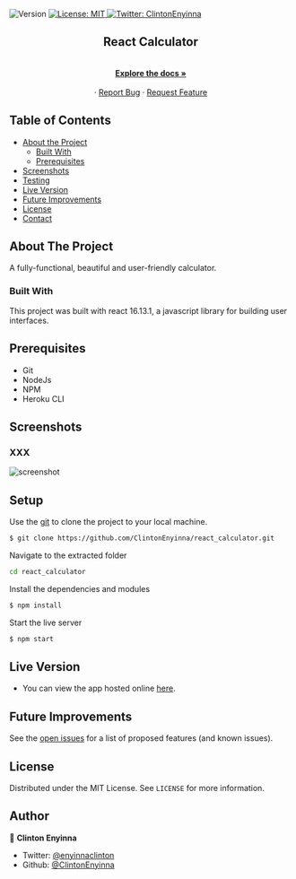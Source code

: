 <p>
  <img alt="Version" src="https://img.shields.io/badge/version-0.0.1-blue.svg?cacheSeconds=2592000" />
  <a href="#" target="_blank">
    <img alt="License: MIT " src="https://img.shields.io/badge/License-MIT -yellow.svg" />
  </a>
  <a href="https://twitter.com/ClintonEnyinna" target="_blank">
    <img alt="Twitter: ClintonEnyinna " src="https://img.shields.io/twitter/follow/ClintonEnyinna .svg?style=social" />
  </a>
</p>

<p align="center">
 
  <h2 align="center">React Calculator</h2>
  <p align="center">
    <br />
    <a href="https://github.com/ClintonEnyinna/react_calculator/"><strong>Explore the docs »</strong></a>
    <br />
    <br />
    ·
    <a href="https://ClintonEnyinna/react_calculator//issues">Report Bug</a>
    ·
    <a href="https://github.com/ClintonEnyinna/react_calculator//issues">Request Feature</a>
  </p>
</p>

<!-- TABLE OF CONTENTS -->

## Table of Contents

- [About the Project](#about-the-project)
  - [Built With](#built-with)
  - [Prerequisites](#prerequisites)
- [Screenshots](#screenshots)
- [Testing](#testing)
- [Live Version](#live-version)
- [Future Improvements](#future-improvements)
- [License](#license)
- [Contact](#contact)

<!-- ABOUT THE PROJECT -->

## About The Project

A fully-functional, beautiful and user-friendly calculator.

### Built With

This project was built with react 16.13.1, a javascript library for building user interfaces.

## Prerequisites

- Git
- NodeJs
- NPM
- Heroku CLI

## Screenshots

### XXX

![screenshot]()

## Setup

Use the [git](https://git-scm.com/downloads) to clone the project to your local machine.

```sh
$ git clone https://github.com/ClintonEnyinna/react_calculator.git
```

Navigate to the extracted folder

```sh
cd react_calculator
```

Install the dependencies and modules

```sh
$ npm install
```

Start the live server

```sh
$ npm start
```


## Live Version

- You can view the app hosted online [here](https://calc-with-react.herokuapp.com/).

<!-- FUTURE IMPROVEMENTS -->

## Future Improvements

See the [open issues](https://github.com/ClintonEnyinna/react_calculator/issues) for a list of proposed features (and known issues).

<!-- LICENSE -->

## License

Distributed under the MIT License. See `LICENSE` for more information.

<!-- CONTACT -->

## Author

👤 **Clinton Enyinna**

* Twitter: [@enyinnaclinton ](https://twitter.com/ClintonEnyinna)
* Github: [@ClintonEnyinna](https://github.com/https:\/\/github.com\/ClintonEnyinna) 

<!-- MARKDOWN LINKS & IMAGES -->
<!-- https://www.markdownguide.org/basic-syntax/#reference-style-links -->

[contributors-shield]: https://img.shields.io/badge/Contributors-1-%2300ff00
[contributors-url]: https://github.com/ClintonEnyinna/endless_runner_game/graphs/contributors
[issues-shield]: https://img.shields.io/badge/issues-0-%2300ff00
[issues-url]: https://github.com/ClintonEnyinna/endless_runner_game/issues/
